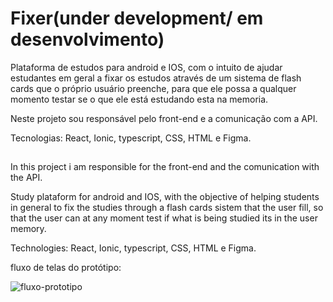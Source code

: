 # Fixer(under development/ em desenvolvimento)
Plataforma de estudos para android e IOS, com o intuito de ajudar estudantes em geral a fixar os estudos através de um sistema de flash cards que o próprio usuário preenche,
para que ele possa a qualquer momento testar se o que ele está estudando esta na memoria. 

Neste projeto sou responsável pelo front-end e a comunicação com a API.

Tecnologias: React, Ionic, typescript, CSS, HTML e Figma.

##

In this project i am responsible for the front-end and the comunication with the API.

Study plataform for android and IOS, with the objective of helping students in general to fix the studies through a flash cards sistem that the user fill, so that the user can at any moment test if what is being studied its in the user memory. 

Technologies: React, Ionic, typescript, CSS, HTML e Figma.

fluxo de telas do protótipo:

![fluxo-prototipo](https://user-images.githubusercontent.com/62312987/125363813-aed04500-e347-11eb-8c37-59a10945a4d3.png)




